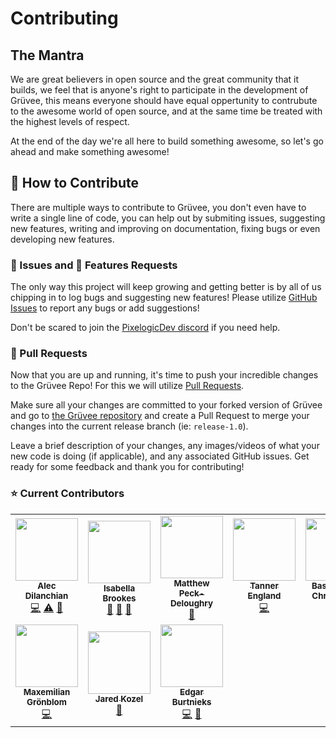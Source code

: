 # Contributing

## The Mantra

We are great believers in open source and the great community that it builds, we feel that is anyone's right to participate in the development of Grüvee, this means everyone should have equal oppertunity to contrubute to the awesome world of open source, and at the same time be treated with the highest levels of respect.

At the end of the day we're all here to build something awesome, so let's go ahead and make something awesome!

## 🎉 How to Contribute

There are multiple ways to contribute to Grüvee, you don't even have to write a single line of code, you can help out by submiting issues, suggesting new features, writing and improving on documentation, fixing bugs or even developing new features.

### 🐛 Issues and 🎁 Features Requests

The only way this project will keep growing and getting better is by all of us chipping in to log bugs and suggesting new features! Please utilize [GitHub Issues](https://github.com/PixelogicDev/Gruvee/issues) to report any bugs or add suggestions!

Don't be scared to join the [PixelogicDev discord](https://discord.gg/8NFtvp5) if you need help.

### 🔀 Pull Requests

Now that you are up and running, it's time to push your incredible changes to the Grüvee Repo! For this we will utilize [Pull Requests](https://help.github.com/en/github/collaborating-with-issues-and-pull-requests/creating-a-pull-request).

Make sure all your changes are committed to your forked version of Grüvee and go to [the Grüvee repository](https://github.com/PixelogicDev/Gruvee-Mobile) and create a Pull Request to merge your changes into the current release branch (ie: `release-1.0`).

Leave a brief description of your changes, any images/videos of what your new code is doing (if applicable), and any associated GitHub issues. Get ready for some feedback and thank you for contributing!

### ⭐ Current Contributors

<!-- ALL-CONTRIBUTORS-LIST:START - Do not remove or modify this section -->
<!-- prettier-ignore-start -->
<!-- markdownlint-disable -->
<table>
  <tr>
    <td align="center"><a href="https://github.com/adilanchian"><img src="https://avatars0.githubusercontent.com/u/13204620?v=4" width="100px;" alt=""/><br /><sub><b>Alec Dilanchian</b></sub></a><br /><a href="https://github.com/PixelogicDev/Gruvee-Mobile/commits?author=adilanchian" title="Code">💻</a> <a href="https://github.com/PixelogicDev/Gruvee-Mobile/commits?author=adilanchian" title="Tests">⚠️</a> <a href="https://github.com/PixelogicDev/Gruvee-Mobile/commits?author=adilanchian" title="Documentation">📖</a></td>
    <td align="center"><a href="https://github.com/isabellabrookes"><img src="https://avatars1.githubusercontent.com/u/12928252?v=4" width="100px;" alt=""/><br /><sub><b>Isabella Brookes</b></sub></a><br /><a href="https://github.com/PixelogicDev/Gruvee-Mobile/pulls?q=is%3Apr+reviewed-by%3Aisabellabrookes" title="Reviewed Pull Requests">👀</a> <a href="#maintenance-isabellabrookes" title="Maintenance">🚧</a> <a href="https://github.com/PixelogicDev/Gruvee-Mobile/commits?author=isabellabrookes" title="Documentation">📖</a></td>
    <td align="center"><a href="https://deloughry.co.uk"><img src="https://avatars2.githubusercontent.com/u/1541665?v=4" width="100px;" alt=""/><br /><sub><b>Matthew Peck-Deloughry</b></sub></a><br /><a href="https://github.com/PixelogicDev/Gruvee-Mobile/commits?author=DR-DinoMight" title="Documentation">📖</a></td>
    <td align="center"><a href="https://github.com/tjengland"><img src="https://avatars0.githubusercontent.com/u/40497468?v=4" width="100px;" alt=""/><br /><sub><b>Tanner England</b></sub></a><br /><a href="https://github.com/PixelogicDev/Gruvee-Mobile/commits?author=tjengland" title="Code">💻</a></td>
    <td align="center"><a href="https://github.com/BastianInuk"><img src="https://avatars3.githubusercontent.com/u/7114643?v=4" width="100px;" alt=""/><br /><sub><b>Bastian Inuk Christensen</b></sub></a><br /><a href="https://github.com/PixelogicDev/Gruvee-Mobile/commits?author=BastianInuk" title="Code">💻</a></td>
    <td align="center"><a href="http://creativenobu.github.io"><img src="https://avatars0.githubusercontent.com/u/3767728?v=4" width="100px;" alt=""/><br /><sub><b>Arnold Chand</b></sub></a><br /><a href="https://github.com/PixelogicDev/Gruvee-Mobile/commits?author=creativenobu" title="Code">💻</a></td>
    <td align="center"><a href="http://miguelnicolas.dev"><img src="https://avatars3.githubusercontent.com/u/32444146?v=4" width="100px;" alt=""/><br /><sub><b>Miguel Nicolas</b></sub></a><br /><a href="https://github.com/PixelogicDev/Gruvee-Mobile/commits?author=miugel" title="Documentation">📖</a></td>
  </tr>
  <tr>
    <td align="center"><a href="https://maxemiliang.me"><img src="https://avatars0.githubusercontent.com/u/7084690?v=4" width="100px;" alt=""/><br /><sub><b>Maxemilian Grönblom</b></sub></a><br /><a href="https://github.com/PixelogicDev/Gruvee-Mobile/commits?author=maxemiliang" title="Code">💻</a></td>
    <td align="center"><a href="https://dynamicdonkey.github.io/"><img src="https://avatars0.githubusercontent.com/u/34009754?v=4" width="100px;" alt=""/><br /><sub><b>Jared Kozel</b></sub></a><br /><a href="https://github.com/PixelogicDev/Gruvee-Mobile/commits?author=DynamicDonkey" title="Documentation">📖</a></td>
    <td align="center"><a href="https://edburtnieks.me"><img src="https://avatars0.githubusercontent.com/u/47947787?v=4" width="100px;" alt=""/><br /><sub><b>Edgar Burtnieks</b></sub></a><br /><a href="https://github.com/PixelogicDev/Gruvee-Mobile/commits?author=edburtnieks" title="Code">💻</a> <a href="https://github.com/PixelogicDev/Gruvee-Mobile/commits?author=edburtnieks" title="Documentation">📖</a></td>
  </tr>
</table>

<!-- markdownlint-enable -->
<!-- prettier-ignore-end -->
<!-- ALL-CONTRIBUTORS-LIST:END -->
